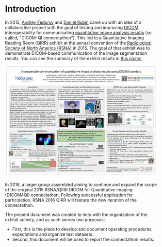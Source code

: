 # Introduction

In 2015, [Andrey Fedorov](http://fedorov.github.io) and [Daniel Rubin](https://med.stanford.edu/profiles/daniel-rubin) came up with an idea of a collaborative project with the goal of testing and improving [DICOM](http://dicom.nema.org/Dicom/about-DICOM.html) interoperability for communicating [quantitative image analysis results](https://peerj.com/articles/2057/) (so called, "DICOM-QI connectathon"). This led to a Quantitative Imaging Reading Room (QIRR) exhibit at the annual convention of the [Radiological Society of North America (RSNA)](http://rsna.org) in 2015. The goal of that exhibit was to demonstrate DICOM-based communication of the image segmentation results. You can see the summary of the exhibit results in [this poster](https://dx.doi.org/10.6084/m9.figshare.1619877.v1).

![QIICR RSNA 2015 Poster](images/QIICR-RSNA2015-poster.png)

In 2016, a larger group assembled aiming to continue and expand the scope of the original 2015 RSNA/QIRR DICOM for Quantitative Imaging (DICOM4QI) connectathon. Following successful application for participation, RSNA 2016 QIRR will feature the new iteration of the connectathon.

The present document was created to help with the organization of the exhibit activity, and as such serves two purposes:
* First, this is the place to develop and document operating procedures, expectations and organize test datasets.
* Second, this document will be used to report the connectathon results.
